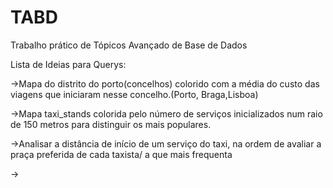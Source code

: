 # TABD
Trabalho prático de Tópicos Avançado de Base de Dados



Lista de Ideias para Querys:

->Mapa do distrito do porto(concelhos) colorido com a média do custo das viagens que iniciaram nesse concelho.(Porto, Braga,Lisboa)

->Mapa taxi_stands colorida pelo número de serviços inicializados num raio de 150 metros para distinguir os mais populares.

->Analisar a distância de início de um serviço do taxi, na ordem de avaliar a praça preferida de cada taxista/ a que mais frequenta

->
